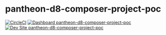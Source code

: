 # pantheon-d8-composer-project-poc

[![CircleCI](https://circleci.com/gh/BarryEdwards/pantheon-d8-composer-project-poc.svg?style=shield)](https://circleci.com/gh/BarryEdwards/pantheon-d8-composer-project-poc)
[![Dashboard pantheon-d8-composer-project-poc](https://img.shields.io/badge/dashboard-pantheon_d8_composer_project_poc-yellow.svg)](https://dashboard.pantheon.io/sites/7c5f7c61-33ed-4cd9-b60d-d3c1702a4e77#dev/code)
[![Dev Site pantheon-d8-composer-project-poc](https://img.shields.io/badge/site-pantheon_d8_composer_project_poc-blue.svg)](http://dev-pantheon-d8-composer-project-poc.pantheonsite.io/)